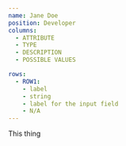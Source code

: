 ```yaml
---
name: Jane Doe
position: Developer
columns:
  - ATTRIBUTE
  - TYPE
  - DESCRIPTION
  - POSSIBLE VALUES

rows:
  - ROW1:
    - label
    - string
    - label for the input field
    - N/A
---
```

This thing